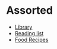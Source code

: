 # Assorted

- [Library](assorted/library/index.md)
- [Reading list](assorted/reading_list/index.md)
- [Food Recipes](assorted/food_recipes/index.md)
